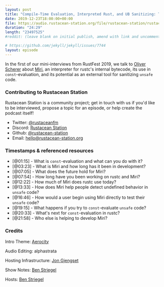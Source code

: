 ```yaml
---
layout: post
title: "Compile-Time Evaluation, Interpreted Rust, and UB Sanitizing: Talking to Oliver Scherer about Miri"
date: 2019-12-23T18:00:00+00:00
file: https://audio.rustacean-station.org/file/rustacean-station/rustacean-station-e008-miri-oli-obk.mp3
duration: "24:29"
length: "23497525"
#reddit: (leave blank on initial publish, amend with link and uncomment this line after Reddit thread has been posted)

# https://github.com/jekyll/jekyll/issues/7744
layout: episode
---
```


In the first of our mini-interviews from RustFest 2019, we talk to [Oliver Scherer](https://twitter.com/oli_obk) about [Miri](https://github.com/rust-lang/miri), an interpreter for rustc's internal bytecode, its use in `const`-evaluation, and its potential as an external tool for sanitizing `unsafe` code.

<!--
The episode introduction goes here.
The first paragraph should ideally be short, and is used in various
places as a "short description" for the episode. Any subsequent
paragraphs show up as "expanded description".
-->

### Contributing to Rustacean Station

<!-- You can probably leave this as-is -->

Rustacean Station is a community project; get in touch with us if you'd like to be interviewed, propose a topic for an episode, or help create the podcast itself!

 - Twitter: [@rustaceanfm](https://twitter.com/rustaceanfm)
 - Discord: [Rustacean Station](https://discord.gg/cHc3Gyc)
 - Github: [@rustacean-station](https://github.com/rustacean-station/)
 - Email: [hello@rustacean-station.org](mailto:hello@rustacean-station.org)

### Timestamps & referenced resources

- [@01:15] - What is `const`-evaluation and what can you do with it?
- [@03:23] - What is Miri and how long has it been in development?
- [@07:05] - What does the future hold for Miri?
- [@07:54] - How long have you been working on rustc and Miri?
- [@12:22] - How much of Miri does rustc use today?
- [@13:33] - How does Miri help people detect undefined behavior in `unsafe` code?
- [@16:46] - How would a user begin using Miri directly to test their `unsafe` code?
- [@19:15] - What happens if you try to `const`-evaluate `unsafe` code?
- [@20:33] - What's next for `const`-evaluation in rustc?
- [@21:58] - Who else is helping to develop Miri?

<!--
In this section, leave timestamped notes of the form:

 - [@HH:MM:SS] - Topic at first timestamp
 - [@HH:MM:SS] - Topic at second timestamp
     - A link to additional material discussed during the preceding topic

-->

### Credits

Intro Theme: [Aerocity](https://twitter.com/AerocityMusic)

Audio Editing: alphastrata

Hosting Infrastructure: [Jon Gjengset](https://twitter.com/jonhoo/)

Show Notes: [Ben Striegel](https://twitter.com/bstrie)

Hosts: [Ben Striegel](https://twitter.com/bstrie)

